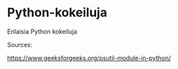 # Python-kokeiluja
Erilaisia Python kokeiluja

Sources:

https://www.geeksforgeeks.org/psutil-module-in-python/
